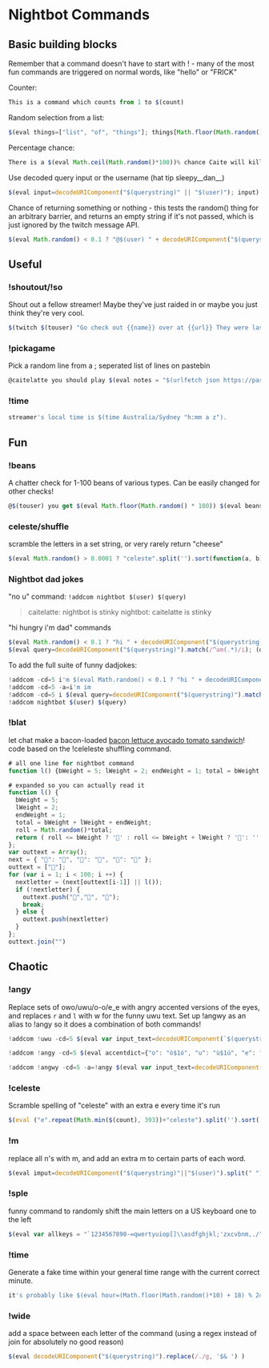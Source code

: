 # Nightbot Commands

## Basic building blocks

Remember that a command doesn't have to start with ! - many of the most fun commands are triggered on normal words, like "hello" or "FRICK"

Counter:

```js
This is a command which counts from 1 to $(count)
```

Random selection from a list:

```js
$(eval things=["list", "of", "things"]; things[Math.floor(Math.random() * things.length)])
```

Percentage chance:

```js
There is a $(eval Math.ceil(Math.random()*100))% chance Caite will kill another jellyfish in the next 5 minutes
```

Use decoded query input or the username (hat tip sleepy__dan__)

```js
$(eval input=decodeURIComponent("$(querystring)" || "$(user)"); input)
```

Chance of returning something or nothing - this tests the random() thing for an arbitrary barrier, and returns an empty string if it's not passed, which is just ignored by the twitch message API.

```js
$(eval Math.random() < 0.1 ? "@$(user) " + decodeURIComponent("$(querystring)") : " ")
```


## Useful

### !shoutout/!so

Shout out a fellow streamer! Maybe they've just raided in or maybe you just think they're very cool.

```js
$(twitch $(touser) "Go check out {{name}} over at {{url}} They were last playing {{game}}!")
```

### !pickagame

Pick a random line from a ; seperated list of lines on pastebin

```js
@caitelatte you should play $(eval notes = "$(urlfetch json https://pastebin.com/raw/2WWqUWTv) ".split(";"); notes[Math.floor(Math.random() * (notes.length - 1))])
```

### !time

```js
streamer's local time is $(time Australia/Sydney "h:mm a z").
```

## Fun

### !beans

A chatter check for 1-100 beans of various types. Can be easily changed for other checks!

```js
@$(touser) you get $(eval Math.floor(Math.random() * 100)) $(eval beans=["coffee beans LoveBean", "lima beans", "red beans", "red beans from the video game celeste", "cute beans", "cat beans", "black beans", "beanbag beans", "moon beans from the video game clestee MoonBean", "updog beans"]; beans[Math.floor(Math.random() * beans.length)] )
```

### celeste/shuffle

scramble the letters in a set string, or very rarely return "cheese"

```js
$(eval Math.random() > 0.0001 ? "celeste".split('').sort(function(a, b) {return 0.5 - Math.random();}).join("") : "cheese")
```

### Nightbot dad jokes

"no u" command: `!addcom nightbot $(user) $(query)`

> caitelatte: nightbot is stinky
> nightbot: caitelatte is stinky

"hi hungry i'm dad" commands

```js
$(eval Math.random() < 0.1 ? "hi " + decodeURIComponent("$(querystring)") + " i'm nightbot" : " ")
$(eval query=decodeURIComponent("$(querystring)").match(/^am(.*)/i); (query != null && Math.random() < 0.1) ? "hello " + query[1] : " " )
```

To add the full suite of funny dadjokes:

```js
!addcom -cd=5 i'm $(eval Math.random() < 0.1 ? "hi " + decodeURIComponent("$(querystring)") + " i'm nightbot" : " ")
!addcom -cd=5 -a=i'm im
!addcom -cd=5 i $(eval query=decodeURIComponent("$(querystring)").match(/^am(.*)/i); (query != null && Math.random() < 0.1) ? "hello " + query[1] : " " )
!addcom nightbot $(user) $(query)
```


### !blat

let chat make a bacon-loaded [bacon lettuce avocado tomato sandwich](https://www.taste.com.au/recipes/blat/5730389b-354a-4cca-a7a1-ca4049dfd201)! code based on the !celeleste shuffling command.

```js
# all one line for nightbot command
function l() {bWeight = 5; lWeight = 2; endWeight = 1; total = bWeight + lWeight + endWeight;roll = Math.random()*total; return ( roll <= bWeight ? '🥓' : roll <= bWeight + lWeight ? '🥬': '' ) }; var outtext = Array(); next = { "🍞": "🥓", "🥑": "🍅", "🍅": "🍞" }; outtext = ["🍞"]; for (var i = 1; i < 100; i ++) { nextletter = (next[outtext[i-1]] || l()); if (!nextletter) { outtext.push("🥑","🍅", "🍞"); break; } else { outtext.push(nextletter) } }; outtext.join("")

# expanded so you can actually read it
function l() {
  bWeight = 5;
  lWeight = 2;
  endWeight = 1;
  total = bWeight + lWeight + endWeight;
  roll = Math.random()*total;
  return ( roll <= bWeight ? '🥓' : roll <= bWeight + lWeight ? '🥬': '' )
};
var outtext = Array();
next = { "🍞": "🥓", "🥑": "🍅", "🍅": "🍞" };
outtext = ["🍞"];
for (var i = 1; i < 100; i ++) {
  nextletter = (next[outtext[i-1]] || l());
  if (!nextletter) {
    outtext.push("🥑","🍅", "🍞");
    break;
  } else {
    outtext.push(nextletter)
  }
};
outtext.join("")
```

## Chaotic

### !angy

Replace sets of owo/uwu/o-o/e_e with angry accented versions of the eyes, and replaces `r` and `l` with w for the funny uwu text. Set up !angwy as an alias to !angy so it does a combination of both commands!

```js
!addcom !uwu -cd=5 $(eval var input_text=decodeURIComponent(`$(querystring)` || '$(user)'); input_text.replace(/[lr]/gi, "w").replace(/([uo])(\1)/gi, "$1w$2");)

!addcom !angy -cd=5 $(eval accentdict={"o": "ò$1ó", "u": "ù$1ú", "e": "è$1é", "O": "Ò$1Ó", "U": "Ù$1Ú", "E": "È$1É"}; function angy(match, p1, p2, p3, p4) {return accentdict[p2].replace("$1", p3)}; decodeURIComponent("$(querystring)").replace(/(([eou])([wn\-_])(\2))/ig, angy) )

!addcom !angwy -cd=5 -a=!angy $(eval var input_text=decodeURIComponent(`$(querystring)` || '$(user)'); input_text.replace(/[lr]/gi, "w").replace(/([uo])(\1)/gi, "$1w$2");) owo
```

### !celeste

Scramble spelling of "celeste" with an extra e every time it's run

```js
$(eval ("e".repeat(Math.min($(count), 393))+"celeste").split('').sort( function(a, b) { return 0.5 - Math.random(); }).join("") )
```

### !m

replace all n's with m, and add an extra m to certain parts of each word.

```js
$(eval imput=decodeURIComponent("$(querystring)"||"$(user)").split(" "); for (var i = 0; i < imput.length; i++) { imput[i] = imput[i].replace(/n/gi, 'm'); mamtches = imput[i].match(/([aeiou])([^aeioum])/ig); if (mamtches) {mamtch = mamtches[Math.floor(Math.random()*mamtches.length)]; imput[i] = imput[i].replace(mamtch, mamtch.replace(/(.)(.)/, "$1m$2"))} }; imput.join(" ") )
```

### !sple

funny command to randomly shift the main letters on a US keyboard one to the left

```js
$(eval var allkeys = "`1234567890-=qwertyuiop[]\\asdfghjkl;'zxcvbnm,./"; var allkeys_shifted = "1234567890-=`wertyuiop[]\\qsdfghjkl;'axcvbnm,./z"; function shiftkey(inkey) {return Math.random() < 0.2? allkeys_shifted[allkeys.indexOf(inkey)] || inkey : inkey}; (decodeURIComponent("$(querystring)")||"$(user)").toLowerCase().replace(/./g, shiftkey) )
```

### !time

Generate a fake time within your general time range with the current correct minute.

```js
it's probably like $(eval hour=(Math.floor(Math.random()*10) + 18) % 24; datehastobeanobject = new Date(); hour.toString().padStart(2, "0") + ":" + datehastobeanobject.getMinutes().toString().padStart(2, "0") )
```

### !wide

add a space between each letter of the command (using a regex instead of join for absolutely no good reason)

```js
$(eval decodeURIComponent("$(querystring)").replace(/./g, '$& ') )
```

